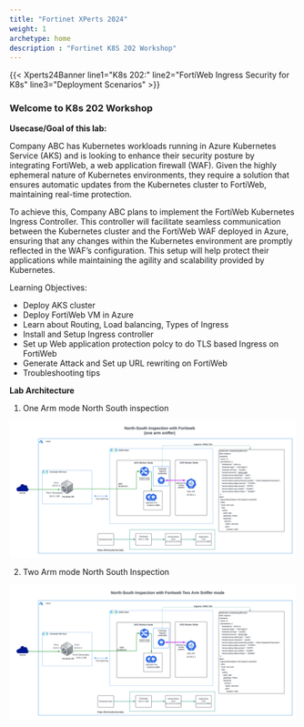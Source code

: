 ```yaml
---
title: "Fortinet XPerts 2024"
weight: 1
archetype: home
description : "Fortinet K8S 202 Workshop"
---
```


{{< Xperts24Banner line1="K8s 202:" line2="FortiWeb Ingress Security for K8s" line3="Deployment Scenarios" >}}

### Welcome to K8s 202 Workshop

**Usecase/Goal of this lab:**

Company ABC has Kubernetes workloads running in Azure Kubernetes Service (AKS) and is looking to enhance their security posture by integrating FortiWeb, a web application firewall (WAF). Given the highly ephemeral nature of Kubernetes environments, they require a solution that ensures automatic updates from the Kubernetes cluster to FortiWeb, maintaining real-time protection.

To achieve this, Company ABC plans to implement the FortiWeb Kubernetes Ingress Controller. This controller will facilitate seamless communication between the Kubernetes cluster and the FortiWeb WAF deployed in Azure, ensuring that any changes within the Kubernetes environment are promptly reflected in the WAF’s configuration. This setup will help protect their applications while maintaining the agility and scalability provided by Kubernetes.

Learning Objectives:

- Deploy AKS cluster
- Deploy FortiWeb VM in Azure
- Learn about Routing, Load balancing, Types of Ingress
- Install and Setup Ingress controller 
- Set up Web application protection polcy to do TLS based Ingress on FortiWeb
- Generate Attack and Set up URL rewriting on FortiWeb
- Troubleshooting tips 

**Lab Architecture**

1. One Arm mode North South inspection

 ![onearm](./images/FWEB%20k8s%20diagrams-onearm.png)

 2. Two Arm mode North South Inspection

 ![onearm](./images/FWEB%20k8s%20diagrams%20-%20twoarm.png)















